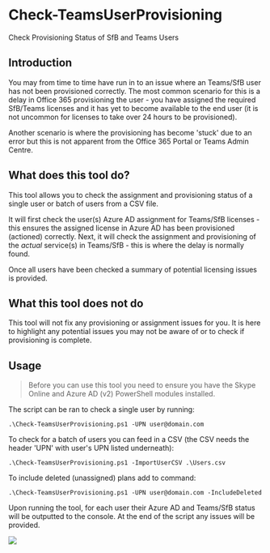 # Check-TeamsUserProvisioning
Check Provisioning Status of SfB and Teams Users

## Introduction

You may from time to time have run in to an issue where an Teams/SfB user has not been provisioned correctly. The most common scenario for this is a delay in Office 365 provisioning the user - you have assigned the required SfB/Teams licenses and it has yet to become available to the end user (it is not uncommon for licenses to take over 24 hours to be provisioned).

Another scenario is where the provisioning has become 'stuck' due to an error but this is not apparent from the Office 365 Portal or Teams Admin Centre.

## What does this tool do?

This tool allows you to check the assignment and provisioning status of a single user or batch of users from a CSV file.

It will first check the user(s) Azure AD assignment for Teams/SfB licenses - this ensures the assigned license in Azure AD has been provisioned (actioned) correctly. Next, it will check the assignment and provisioning of the _actual_ service(s) in Teams/SfB - this is where the delay is normally found.

Once all users have been checked a summary of potential licensing issues is provided.

## What this tool does not do

This tool will not fix any provisioning or assignment issues for you. It is here to highlight any potential issues you may not be aware of or to check if provisioning is complete.

## Usage

> Before you can use this tool you need to ensure you have the Skype Online and Azure AD (v2) PowerShell modules installed.

The script can be ran to check a single user by running:

```.\Check-TeamsUserProvisioning.ps1 -UPN user@domain.com```

To check for a batch of users you can feed in a CSV (the CSV needs the header 'UPN' with user's UPN listed underneath):

```.\Check-TeamsUserProvisioning.ps1 -ImportUserCSV .\Users.csv```

To include deleted (unassigned) plans add to command:

```.\Check-TeamsUserProvisioning.ps1 -UPN user@domain.com -IncludeDeleted```

Upon running the tool, for each user their Azure AD and Teams/SfB status will be outputted to the console. At the end of the script any issues will be provided.

![](https://www.lee-ford.co.uk/images/provisioning-check/PendingAzure.png)